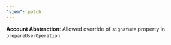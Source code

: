 ```yaml
---
"viem": patch
---
```


**Account Abstraction**: Allowed override of `signature` property in `prepareUserOperation`.
